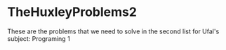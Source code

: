 # TheHuxleyProblems2
These are the problems that we need to solve in the second list for Ufal's subject: Programing 1
